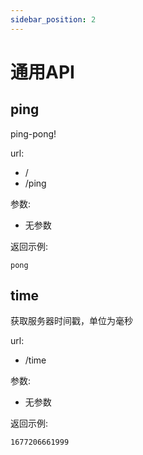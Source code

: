```yaml
---
sidebar_position: 2
---
```


# 通用API  

## ping  

ping-pong!

url:
- /
- /ping

参数:
- 无参数

返回示例:
```text
pong
```

## time

获取服务器时间戳，单位为毫秒

url:
- /time

参数:
- 无参数

返回示例:
```text
1677206661999
```